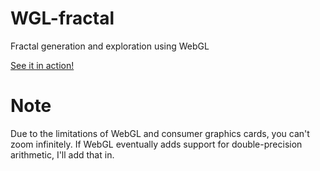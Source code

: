 # WGL-fractal
Fractal generation and exploration using WebGL

[See it in action!](https://karmeleon.github.io/WGL-fractal)

# Note
Due to the limitations of WebGL and consumer graphics cards, you can't zoom infinitely. If WebGL eventually adds support for double-precision arithmetic, I'll add that in.
